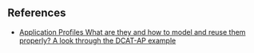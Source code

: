 

## References

- [Application Profiles 
What are they and how to model and reuse them properly? 
A look through the DCAT-AP example](https://docs.google.com/document/d/1JWMfdgkqacDvgnnUXL7a_UtFWiWGmA7YzOr-dA14yEs/edit)